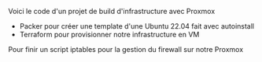 Voici le code d'un projet de build d'infrastructure avec Proxmox
- Packer pour créer une template d'une Ubuntu 22.04 fait avec autoinstall
- Terraform pour provisionner notre infrastructure en VM

Pour finir un script iptables pour la gestion du firewall sur notre Proxmox 
